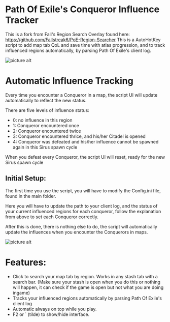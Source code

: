 # Path Of Exile's Conqueror Influence Tracker

This is a fork from Fall's Region Search Overlay found here: https://github.com/Fallstreak6/PoE-Region-Searcher
This is a AutoHotKey script to add map tab QoL and save time with atlas progression, and to track influenced
regions automatically, by parsing Path Of Exile's client log.

![picture alt](https://i.imgur.com/ujtPY9V.png)

# Automatic Influence Tracking

Every time you encounter a Conqueror in a map, the script UI will update automatically to reflect the new status.

There are five levels of influence status:

* 0: no influence in this region
* 1: Conqueror encountered once
* 2: Conqueror encountered twice
* 3: Conqueror encountered thrice, and his/her Citadel is opened
* 4: Conqueror was defeated and his/her influence cannot be spawned again in this Sirus spawn cycle

When you defeat every Conqueror, the script UI will reset, ready for the new Sirus spawn cycle

## Initial Setup:

The first time you use the script, you will have to modify the Config.ini file, found in the main folder.

Here you will have to update the path to your client log, and the status of your current influenced regions
for each conqueror, follow the explanation from above to set each Conqueror correctly.

After this is done, there is nothing else to do, the script will automatically update the influences when you encounter
the Conquerors in maps.

![picture alt](https://i.imgur.com/bgVsGxk.png)

# Features:

* Click to search your map tab by region. Works in any stash tab with a search bar. (Make sure your stash is open when you do this or nothing will happen, it can check if the game is open but not what you are doing ingame)
* Tracks your influenced regions automatically by parsing Path Of Exile's client log
* Automatic always on top while you play.
* F2 or ` (tilde) to show/hide interface.